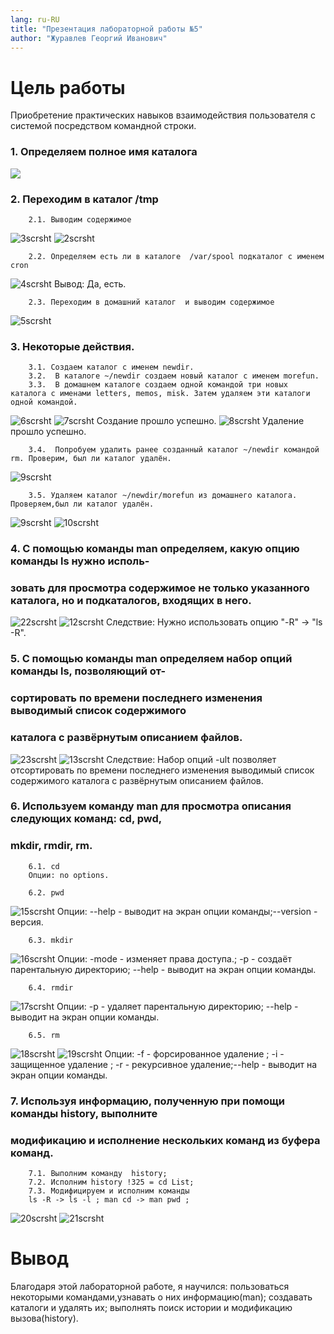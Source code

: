 ```yaml
---
lang: ru-RU
title: "Презентация лабораторной работы №5"
author: "Журавлев Георгий Иванович"
---
```

# Цель работы
Приобретение практических навыков взаимодействия пользователя с системой посредством командной строки.

### 1. Определяем полное имя каталога
![](scrsht/1.jpg)

### 2. Переходим в каталог /tmp

        2.1. Выводим содержимое
![3scrsht](scrsht/3.jpg)
![2scrsht](scrsht/2.jpg)

        2.2. Определяем есть ли в каталоге  /var/spool подкаталог с именем cron
![4scrsht](scrsht/4.jpg)
        Вывод: Да, есть.

        2.3. Переходим в домашний каталог  и выводим содержимое
![5scrsht](scrsht/5.jpg)

### 3. Некоторые действия.

        3.1. Создаем каталог с именем newdir.
        3.2.  В каталоге ~/newdir создаем новый каталог с именем morefun.
        3.3.  В домашнем каталоге создаем одной командой три новых каталога с именами letters, memos, misk. Затем удаляем эти каталоги одной командой.
![6scrsht](scrsht/6.jpg)
![7scrsht](scrsht/7.jpg)
        Создание прошло успешно.
![8scrsht](scrsht/8.jpg)
        Удаление прошло успешно.

        3.4.  Попробуем удалить ранее созданный каталог ~/newdir командой rm. Проверим, был ли каталог удалён.
![9scrsht](scrsht/9.jpg)

        3.5. Удаляем каталог ~/newdir/morefun из домашнего каталога. Проверяем,был ли каталог удалён.
![9scrsht](scrsht/9.jpg)
![10scrsht](scrsht/10.jpg)

### 4. С помощью команды man определяем, какую опцию команды ls нужно исполь-
###    зовать для просмотра содержимое не только указанного каталога, но  и подкаталогов, входящих в него.
![22scrsht](scrsht/22.jpg)
![12scrsht](scrsht/12.jpg)
        Следствие: Нужно использовать опцию "-R" -> "ls -R".

### 5.  С помощью команды man определяем набор опций команды ls, позволяющий от-
###     сортировать по времени последнего изменения выводимый список содержимого
###     каталога с развёрнутым описанием файлов.
![23scrsht](scrsht/23.jpg)
![13scrsht](scrsht/13.jpg)
        Следствие: Набор опций -ult позволяет отсортировать по времени последнего изменения выводимый список содержимого каталога с развёрнутым описанием файлов.

### 6. Используем команду man для просмотра описания следующих команд: cd, pwd,
###    mkdir, rmdir, rm.
        6.1. cd
        Опции: no options.

        6.2. pwd
![15scrsht](scrsht/15.jpg)
        Опции: --help -  выводит на экран опции команды;--version - версия.

        6.3. mkdir
![16scrsht](scrsht/16.jpg)
        Опции: -mode - изменяет права доступа.; -p - создаёт парентальную директорию; --help - выводит на экран опции команды.

        6.4. rmdir
![17scrsht](scrsht/17.jpg)
        Опции: -p - удаляет парентальную директорию; --help - выводит на экран опции команды.

        6.5. rm
![18scrsht](scrsht/18.jpg)
![19scrsht](scrsht/19.jpg)
        Опции: -f - форсированное удаление ; -i - защищенное удаление ; -r - рекурсивное удаление;--help - выводит на экран опции команды.

### 7. Используя информацию, полученную при помощи команды history, выполните
### модификацию и исполнение нескольких команд из буфера команд.

        7.1. Выполним команду  history;  
        7.2. Исполним history !325 = cd List;
        7.3. Модифицируем и исполним команды
        ls -R -> ls -l ; man cd -> man pwd ;
![20scrsht](scrsht/20.jpg)
![21scrsht](scrsht/21.jpg)

# Вывод
Благодаря этой лабораторной работе, я научился: пользоваться некоторыми командами,узнавать о них информацию(man); создавать каталоги и удалять их; выполнять поиск истории и модификацию вызова(history).

